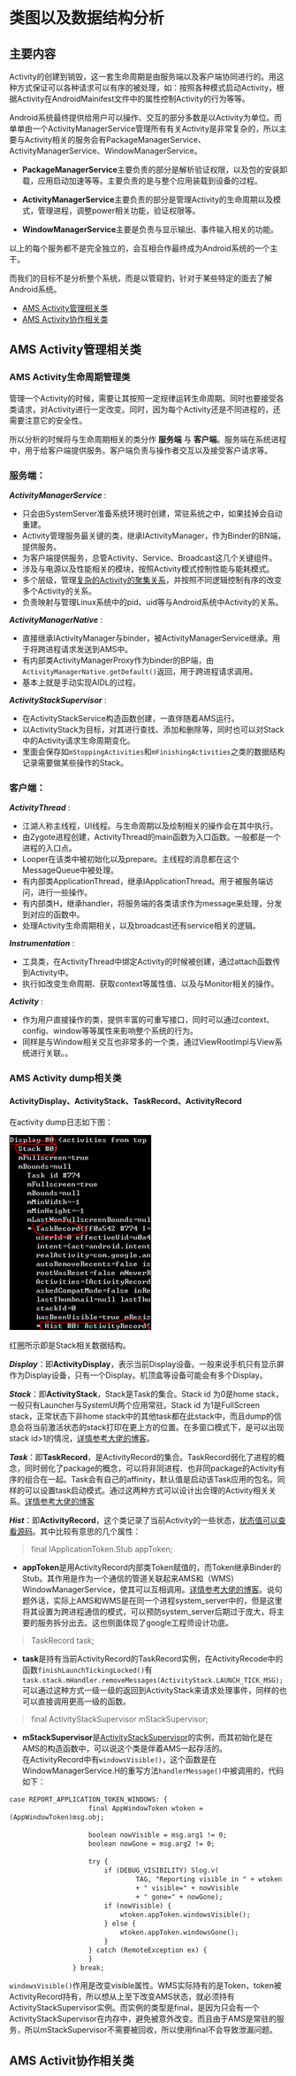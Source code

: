 # 类图以及数据结构分析 #

## 主要内容 ##

Activity的创建到销毁，这一套生命周期是由服务端以及客户端协同进行的。用这种方式保证可以各种请求可以有序的被处理，如：按照各种模式启动Activity，根据Activity在AndroidMainifest文件中的属性控制Activity的行为等等。

Android系统最终提供给用户可以操作、交互的部分多数是以Activity为单位。而单单由一个ActivityManagerService管理所有有关Activity是非常复杂的，所以主要与Activity相关的服务会有PackageManagerService、ActivityManagerService、WindowManagerService。

- **PackageManagerService**主要负责的部分是解析验证权限，以及包的安装卸载，应用启动加速等等。主要负责的是与整个应用装载到设备的过程。

- **ActivityManagerService**主要负责的部分是管理Activity的生命周期以及模式，管理进程，调整power相关功能，验证权限等。

- **WindowManagerService**主要是负责与显示输出、事件输入相关的功能。

以上的每个服务都不是完全独立的，会互相合作最终成为Android系统的一个主干。


而我们的目标不是分析整个系统，而是以管窥豹，针对于某些特定的面去了解Android系统。


- [AMS Activity管理相关类](#ams-activity管理相关类)
- [AMS Activity协作相关类](#ams-activity协作相关类)

## AMS Activity管理相关类 ##

### AMS Activity生命周期管理类 ###

管理一个Activity的时候，需要让其按照一定规律运转生命周期。同时也要接受各类请求，对Activity进行一定改变。同时，因为每个Activity还是不同进程的，还需要注意它的安全性。

所以分析的时候将与生命周期相关的类分作 **服务端** 与 **客户端**。服务端在系统进程中，用于给客户端提供服务。客户端负责与操作者交互以及接受客户请求等。

### 服务端： ###
***ActivityManagerService*** : 

* 只会由SystemServer准备系统环境时创建，常驻系统之中，如果挂掉会自动重建。
* Activity管理服务最关键的类，继承IActivityManager，作为Binder的BN端，提供服务。  
* 为客户端提供服务，总管Activity、Service、Broadcast这几个关键组件。  
* 涉及与电源以及性能相关的模块，按照Activity模式控制性能与能耗模式。
* 多个层级，管理[复杂的Activity的聚集关系](#activitydisplayactivitystacktaskrecordactivityrecord)，并按照不同逻辑控制有序的改变多个Activity的关系。
* 负责映射与管理Linux系统中的pid、uid等与Android系统中Activity的关系。

***ActivityManagerNative*** : 

* 直接继承IActivityManager与binder，被ActivityManagerService继承。用于将跨进程请求发送到AMS中。
* 有内部类ActivityManagerProxy作为binder的BP端，由`ActivityManagerNative.getDefault()`返回，用于跨进程请求调用。
* 基本上就是手动实现AIDL的过程。

***ActivityStackSupervisor*** :

* 在ActivityStackService构造函数创建，一直伴随着AMS运行。
* 以ActivityStack为目标，对其进行查找、添加和删除等，同时也可以对Stack中的Activity请求生命周期变化。
* 里面会保存如`mStoppingActivities`和`mFinishingActivities`之类的数据结构记录需要做某些操作的Stack。


### 客户端： ###

***ActivityThread*** :

* 江湖人称主线程，UI线程。与生命周期以及绘制相关的操作会在其中执行。
* 由Zygote进程创建，ActivityThread的main函数为入口函数。一般都是一个进程的入口点。
* Looper在该类中被初始化以及prepare。主线程的消息都在这个MessageQueue中被处理。
* 有内部类ApplicationThread，继承IApplicationThread。用于被服务端访问，进行一些操作。
* 有内部类H，继承handler，将服务端的各类请求作为message来处理，分发到对应的函数中。
* 处理Activity生命周期相关，以及broadcast还有service相关的逻辑。

***Instrumentation*** :

* 工具类，在ActivityThread中绑定Activity的时候被创建，通过attach函数传到Activity中。
* 执行如改变生命周期、获取context等属性值、以及与Monitor相关的操作。

***Activity*** :

* 作为用户直接操作的类，提供丰富的可重写接口，同时可以通过context、config、window等等属性来影响整个系统的行为。
* 同样是与Window相关交互也非常多的一个类，通过ViewRootImpl与View系统进行关联。。


### AMS Activity dump相关类 ###

#### ActivityDisplay、ActivityStack、TaskRecord、ActivityRecord ####

在activity dump日志如下图：

![dumpActivity](./dumpActivity.PNG)

红圈所示即是Stack相关数据结构。

***Display***：即**ActivityDisplay**，表示当前Display设备。一般来说手机只有显示屏作为Display设备，只有一个Display。机顶盒等设备可能会有多个Display。

***Stack***：即**ActivityStack**，Stack是Task的集合。Stack id 为0是home stack，一般只有Launcher与SystemUI两个应用常驻。Stack id 为1是FullScreen stack，正常状态下非home stack中的其他task都在此stack中，而且dump的信息会将当前激活状态的stack打印在更上方的位置。在多窗口模式下，是可以出现stack id>1的情况，[详情参考大佬的博客](http://blog.csdn.net/niohandsome/article/details/53354867)。

***Task***：即**TaskRecord**，是ActivityRecord的集合。TaskRecord弱化了进程的概念，同时弱化了package的概念，可以将非同进程、也非同package的Activity有序的组合在一起。Task会有自己的affinity，默认值是启动该Task应用的包名。同样的可以设置task启动模式。通过这两种方式可以设计出合理的Activity相关关系。[详情参考大佬的博客](http://blog.csdn.net/yyyysjhappy/article/details/20127615)


***Hist***：即**ActivityRecord**，这个类记录了当前Activity的一些状态，[状态值可以查看源码](http://androidxref.com/7.1.1_r6/xref/frameworks/base/services/core/java/com/android/server/am/ActivityRecord.java)。其中比较有意思的几个属性：

>final IApplicationToken.Stub appToken;  



- **appToken**是用ActivityRecord内部类Token赋值的，而Token继承Binder的Stub。其作用是作为一个通信的管道关联起来AMS和（WMS）WindowManagerService，使其可以互相调用。[详情参考大佬的博客](http://blog.csdn.net/guoqifa29/article/details/46819377)。说句题外话，实际上AMS和WMS是在同一个进程system_server中的，但是这里将其设置为跨进程通信的模式，可以预防system_server后期过于庞大，将主要的服务拆分出去。这也侧面体现了google工程师设计功底。

>TaskRecord task;   



- **task**是持有当前ActivityRecord的TaskRecord实例，在ActivityRecode中的函数`finishLaunchTickingLocked()`有
`task.stack.mHandler.removeMessages(ActivityStack.LAUNCH_TICK_MSG);`
可以通过这种方式一级一级的返回到ActivityStack来请求处理事件，同样的也可以直接调用更高一级的函数。

>final ActivityStackSupervisor mStackSupervisor;  



- **mStackSupervisor**是[ActivityStackSupervisor]()的实例，而其初始化是在AMS的构造函数中，可以说这个类是伴着AMS一起存活的。  
在ActivityRecord中有`windowsVisible()`，这个函数是在WindowManagerService.H的重写方法`handlerMessage()`中被调用的，代码如下： 

```
case REPORT_APPLICATION_TOKEN_WINDOWS: {
                    final AppWindowToken wtoken = (AppWindowToken)msg.obj;

                    boolean nowVisible = msg.arg1 != 0;
                    boolean nowGone = msg.arg2 != 0;

                    try {
                        if (DEBUG_VISIBILITY) Slog.v(
                                TAG, "Reporting visible in " + wtoken
                                + " visible=" + nowVisible
                                + " gone=" + nowGone);
                        if (nowVisible) {
                            wtoken.appToken.windowsVisible();
                        } else {
                            wtoken.appToken.windowsGone();
                        }
                    } catch (RemoteException ex) {
                    }
                } break;
```

`windowsVisible()`作用是改变visible属性。WMS实际持有的是Token，token被ActivityRecord持有，所以想从上至下改变AMS状态，就必须持有ActivityStackSupervisor实例。而实例的类型是final，是因为只会有一个ActivityStackSupervisor在内存中，避免被意外改变。而且由于AMS是常驻的服务，所以mStackSupervisor不需要被回收，所以使用final不会导致泄漏问题。



## AMS Activit协作相关类 ##




















